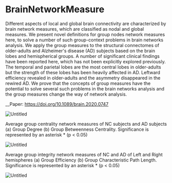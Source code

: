 # BrainNetworkMeasure

Different aspects of local and global brain connectivity are characterized
by brain network measures, which are classified as nodal and global
measures. We present novel definitions for group nodes
network measures here, to solve a number of such group-context
problems in brain networks analysis. We apply the group measures to
the structural connectomes of older-adults and Alzheimer's disease (AD)
subjects based on the brain lobes and hemispherical groups. A number
of significant clinical findings have been reported here, which has not
been explicitly explored previously. The temporal and parietal lobes are
the most central lobes in older-adults but the strength of these lobes has
been heavily affected in AD. Leftward efficiency revealed in older-adults
and the asymmetry disappeared in the rewired AD. We prove that the
concepts of group measures have the potential to solve several such
problems in the brain networks analysis and the group measures change
the way of network analysis.

__Paper: https://doi.org/10.1089/brain.2020.0747

![Untitled](https://user-images.githubusercontent.com/108366877/178056241-d48f25e6-b300-420a-8e52-188f18bfcc44.png)


Average group centrality network measures of NC subjects and AD subjects (a) Group Degree (b)
Group Betweenness Centrality. Significance is represented by an asterisk * (p < 0.05) 

![Untitled](https://user-images.githubusercontent.com/108366877/178076214-ba52bb25-931c-4de1-b1ef-b8ddb67d7147.png)




Average group integrity network measures of NC and AD of Left and Right hemispheres (a) Group
Efficiency (b) Group Characteristic Path Length. Significance is represented by an asterisk * (p < 0.05) 

![Untitled](https://user-images.githubusercontent.com/108366877/178076441-69251099-08d8-47f3-bfe5-d8199c9557f1.png)
